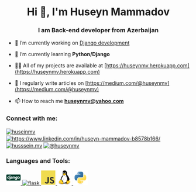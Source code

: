 <h1 align="center">Hi 👋, I'm Huseyn Mammadov</h1>
<h3 align="center">I am Back-end developer from Azerbaijan</h3>

- 🔭 I’m currently working on [Django development](https://github.com/huseynmv/PragmatechPythonProject)

- 🌱 I’m currently learning **Python/Django**

- 👨‍💻 All of my projects are available at [https://huseynmv.herokuapp.com](https://huseynmv.herokuapp.com)

- 📝 I regularly write articles on [https://medium.com/@huseynmv](https://medium.com/@huseynmv)

- 📫 How to reach me **huseynmv@yahoo.com**

<h3 align="left">Connect with me:</h3>
<p align="left">
<a href="https://twitter.com/huseinmv" target="blank"><img align="center" src="https://raw.githubusercontent.com/rahuldkjain/github-profile-readme-generator/master/src/images/icons/Social/twitter.svg" alt="huseinmv" height="30" width="40" /></a>
<a href="https://linkedin.com/in/https://www.linkedin.com/in/huseyn-mammadov-b8578b166/" target="blank"><img align="center" src="https://raw.githubusercontent.com/rahuldkjain/github-profile-readme-generator/master/src/images/icons/Social/linked-in-alt.svg" alt="https://www.linkedin.com/in/huseyn-mammadov-b8578b166/" height="30" width="40" /></a>
<a href="https://instagram.com/husssein.mv" target="blank"><img align="center" src="https://raw.githubusercontent.com/rahuldkjain/github-profile-readme-generator/master/src/images/icons/Social/instagram.svg" alt="husssein.mv" height="30" width="40" /></a>
<a href="https://medium.com/@huseynmv" target="blank"><img align="center" src="https://raw.githubusercontent.com/rahuldkjain/github-profile-readme-generator/master/src/images/icons/Social/medium.svg" alt="@huseynmv" height="30" width="40" /></a>
</p>

<h3 align="left">Languages and Tools:</h3>
<p align="left"> <a href="https://www.djangoproject.com/" target="_blank"> <img src="https://raw.githubusercontent.com/devicons/devicon/master/icons/django/django-original.svg" alt="django" width="40" height="40"/> </a> <a href="https://flask.palletsprojects.com/" target="_blank"> <img src="https://www.vectorlogo.zone/logos/pocoo_flask/pocoo_flask-icon.svg" alt="flask" width="40" height="40"/> </a> <a href="https://developer.mozilla.org/en-US/docs/Web/JavaScript" target="_blank"> <img src="https://raw.githubusercontent.com/devicons/devicon/master/icons/javascript/javascript-original.svg" alt="javascript" width="40" height="40"/> </a> <a href="https://www.linux.org/" target="_blank"> <img src="https://raw.githubusercontent.com/devicons/devicon/master/icons/linux/linux-original.svg" alt="linux" width="40" height="40"/> </a> <a href="https://www.python.org" target="_blank"> <img src="https://raw.githubusercontent.com/devicons/devicon/master/icons/python/python-original.svg" alt="python" width="40" height="40"/> </a> </p>
